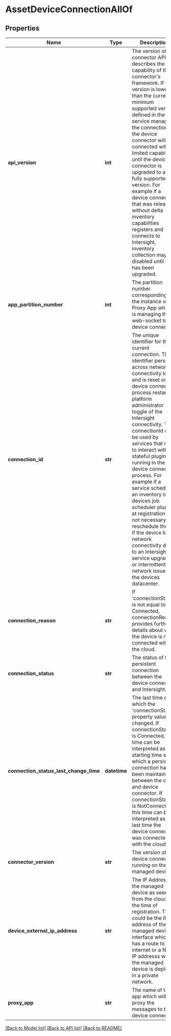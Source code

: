 # AssetDeviceConnectionAllOf

## Properties
Name | Type | Description | Notes
------------ | ------------- | ------------- | -------------
**api_version** | **int** | The version of the connector API, describes the capability of the connector&#39;s framework. If the version is lower than the current minimum supported version defined in the service managing the connection, the device connector will be connected with limited capabilities until the device connector is upgraded to a fully supported version. For example if a device connector that was released without delta inventory capabilities registers and connects to Intersight, inventory collection may be disabled until it has been upgraded.    | [optional] [readonly] 
**app_partition_number** | **int** | The partition number corresponding to the instance of the Proxy App which is managing the web-socket to the device connector.   | [optional] [readonly] 
**connection_id** | **str** | The unique identifier for the current connection. The identifier persists across network connectivity loss and is reset on device connector process restart or platform administrator toggle of the Intersight connectivity. The connectionId can be used by services that need to interact with stateful plugins running in the device connector process. For example if a service schedules an inventory in a devices job scheduler plugin at registration it is not necessary to reschedule the job if the device loses network connectivity due to an Intersight service upgrade or intermittent network issues in the devices datacenter.   | [optional] [readonly] 
**connection_reason** | **str** | If &#39;connectionStatus&#39; is not equal to Connected, connectionReason provides further details about why the device is not connected with the cloud.   | [optional] [readonly] 
**connection_status** | **str** | The status of the persistent connection between the device connector and Intersight.   | [optional] [readonly] [default to '']
**connection_status_last_change_time** | **datetime** | The last time at which the &#39;connectionStatus&#39; property value changed. If connectionStatus is Connected, this time can be interpreted as the starting time since which a persistent connection has been maintained between the cloud and device connector. If connectionStatus is NotConnected, this time can be interpreted as the last time the device connector was connected with the cloud.   | [optional] [readonly] 
**connector_version** | **str** | The version of the device connector running on the managed device.   | [optional] [readonly] 
**device_external_ip_address** | **str** | The IP Address of the managed device as seen from the cloud at the time of registration. This could be the IP address of the managed device&#39;s interface which has a route to the internet or a NAT IP addresss when the managed device is deployed in a private network.   | [optional] [readonly] 
**proxy_app** | **str** | The name of the app which will proxy the messages to the device connector.    | [optional] [readonly] 

[[Back to Model list]](../README.md#documentation-for-models) [[Back to API list]](../README.md#documentation-for-api-endpoints) [[Back to README]](../README.md)


